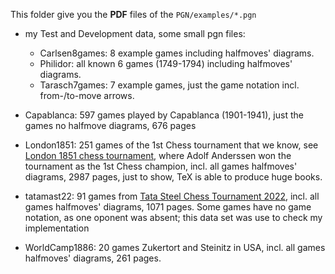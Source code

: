 This folder give you the **PDF** files of the `PGN/examples/*.pgn`

- my Test and Development data, some small pgn files:
  - Carlsen8games: 8 example games including halfmoves' diagrams.
  - Philidor: all known 6 games (1749-1794) including halfmoves' diagrams.
  - Tarasch7games: 7 example games, just the game notation incl. from-/to-move arrows.


- Capablanca: 597 games played by Capablanca (1901-1941), just the games no halfmove diagrams, 676 pages
- London1851: 251 games of the 1st Chess tournament that we know, see [London 1851 chess tournament](https://en.wikipedia.org/wiki/London_1851_chess_tournament), where Adolf Anderssen won the tournament as the 1st Chess champion, incl. all games halfmoves' diagrams, 2987 pages, just to show, TeX is able to produce huge books.
- tatamast22: 91 games from [Tata Steel Chess Tournament 2022](https://en.wikipedia.org/wiki/Tata_Steel_Chess_Tournament_2022), incl. all games halfmoves' diagrams, 1071 pages. Some games have no game notation, as one oponent was absent; this data set was use to check my implementation
- WorldCamp1886: 20 games Zukertort and Steinitz in USA, incl. all games halfmoves' diagrams, 261 pages.
